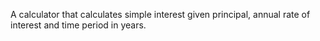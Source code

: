 A calculator that calculates simple interest given principal</span>, annual rate of interest and time period in years.
